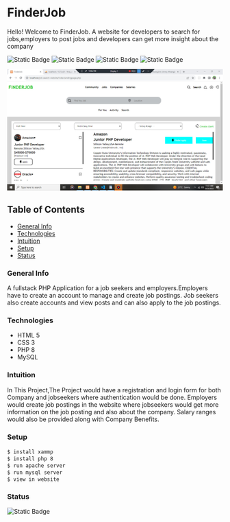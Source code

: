 # FinderJob
Hello! Welcome to FinderJob.
A website for developers to search for jobs,employers to post jobs and developers can get more insight about the company

![Static Badge](https://img.shields.io/badge/issues-2-green)
![Static Badge](https://img.shields.io/badge/php-8.0.0-blue)
![Static Badge](https://img.shields.io/badge/version-1.0.0-green)
![Static Badge](https://img.shields.io/badge/build-passing-green)


![Homepage for FinderJob](/images/finder1.jpg)

## Table of Contents
* [General Info](#general-info)
* [Technologies](#technologies)
* [Intuition](#intuition)
* [Setup](#setup)
* [Status](#status)

### General Info
A fullstack PHP Application for a job seekers and employers.Employers have to create an account to manage and create job postings.
Job seekers also create accounts and view posts and can also apply to the job postings.

### Technologies
* HTML 5
* CSS 3
* PHP 8
* MySQL
### Intuition
In This Project,The Project would have a registration and login form for both Company and jobseekers where authentication would be done.
Employers would create job postings in the website where jobseekers would get more information on the job posting and also about the company.
Salary ranges would also be provided along with Company Benefits.
### Setup
```
$ install xammp
$ install php 8
$ run apache server
$ run mysql server
$ view in website

```
### Status
![Static Badge](https://img.shields.io/badge/development%20-%20green)


